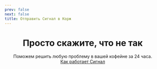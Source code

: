 ```yaml
---
prev: false
next: false
title: Отправить Сигнал в Корж
---
```

<div align="center">

# Просто скажите, что не так
Поможем решить любую проблему в вашей кофейне за 24 часа. <br>
<a href="/signals" target="_blank" rel="noopener noreferrer">Как работает Сигнал</a>

</div>
<SignalFormKorzh1 />
